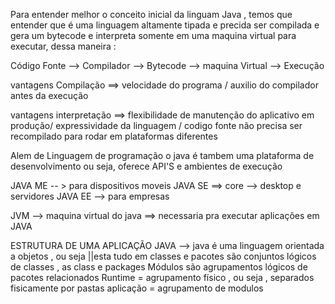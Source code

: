 Para entender melhor o conceito inicial da linguam Java , temos que entender que é uma linguagem altamente tipada e precida ser compilada e gera um bytecode e interpreta somente em uma maquina virtual para executar, dessa maneira :

Código Fonte --> Compilador --> Bytecode --> maquina Virtual --> Execução

vantagens Compilação ==> velocidade do programa / auxilio do compilador antes da execução

vantagens interpretação ==> flexibilidade de manutenção do aplicativo em produção/
expressividade da linguagem / codigo fonte não precisa ser recompilado para rodar em plataformas diferentes

Alem de Linguagem de programação o java é tambem uma plataforma de desenvolvimento ou seja, oferece API'S e ambientes de execução

JAVA ME -- > para dispositivos moveis
JAVA SE ==> core --> desktop e servidores
JAVA EE --> para empresas

JVM --> maquina virtual do java ==> necessaria pra executar aplicações em JAVA

ESTRUTURA DE UMA APLICAÇÃO JAVA --> java é uma linguagem orientada a objetos , ou seja ||esta tudo em classes e pacotes são conjuntos lógicos de classes , as class e packages
Módulos são agrupamentos lógicos de pacotes relacionados 
Runtime = agrupamento físico , ou seja , separados fisicamente por pastas
aplicação = agrupamento de modulos




